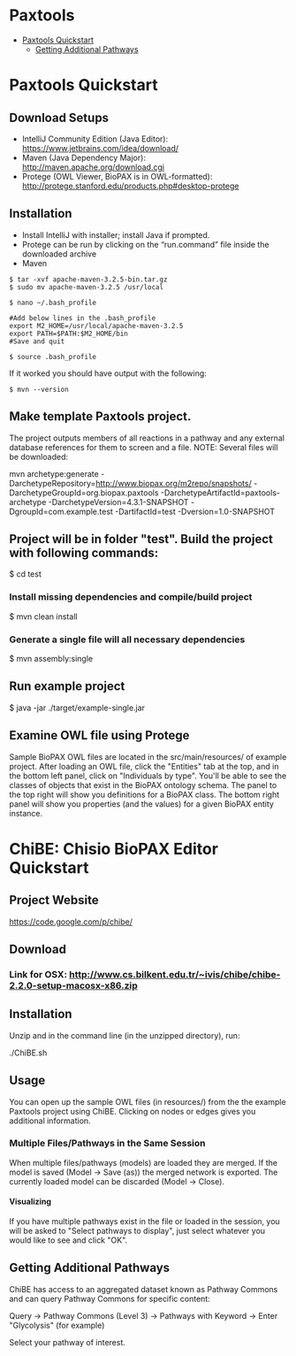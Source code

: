 # Paxtools 

- [Paxtools Quickstart](#paxtools-quickstart)
    - [Getting Additional Pathways](#getting-additional-pathways)

# Paxtools Quickstart

## Download Setups

* IntelliJ Community Edition (Java Editor): https://www.jetbrains.com/idea/download/
* Maven (Java Dependency Major): http://maven.apache.org/download.cgi
* Protege (OWL Viewer, BioPAX is in OWL-formatted): http://protege.stanford.edu/products.php#desktop-protege

## Installation

* Install IntelliJ with installer; install Java if prompted.
* Protege can be run by clicking on the “run.command” file inside the downloaded archive
* Maven 

```
$ tar -xvf apache-maven-3.2.5-bin.tar.gz
$ sudo mv apache-maven-3.2.5 /usr/local

$ nano ~/.bash_profile

#Add below lines in the .bash_profile
export M2_HOME=/usr/local/apache-maven-3.2.5
export PATH=$PATH:$M2_HOME/bin
#Save and quit

$ source .bash_profile 
```

If it worked you should have output with the following: 

```
$ mvn --version
```

## Make template Paxtools project. 

The project outputs members of all reactions in a pathway and any external database references for them to screen and a file. NOTE: Several files will be downloaded: 

mvn archetype:generate -DarchetypeRepository=http://www.biopax.org/m2repo/snapshots/ -DarchetypeGroupId=org.biopax.paxtools -DarchetypeArtifactId=paxtools-archetype -DarchetypeVersion=4.3.1-SNAPSHOT -DgroupId=com.example.test -DartifactId=test -Dversion=1.0-SNAPSHOT

## Project will be in folder "test". Build the project with following commands: 

$ cd test

### Install missing dependencies and compile/build project
$ mvn clean install

### Generate a single file will all necessary dependencies
$ mvn assembly:single

## Run example project
$ java -jar ./target/example-single.jar

## Examine OWL file using Protege

Sample BioPAX OWL files are located in the src/main/resources/ of example project. After loading an OWL file, click the "Entities" tab at the top, and in the bottom left panel, click on "Individuals by type". You'll be able to see the classes of objects that exist in the BioPAX ontology schema. The panel to the top right will show you definitions for a BioPAX class. The bottom right panel will show you properties (and the values) for a given BioPAX entity instance. 

# ChiBE: Chisio BioPAX Editor Quickstart

## Project Website

https://code.google.com/p/chibe/

## Download 
### Link for OSX:  http://www.cs.bilkent.edu.tr/~ivis/chibe/chibe-2.2.0-setup-macosx-x86.zip

## Installation 
Unzip and in the command line (in the unzipped directory), run: 

./ChiBE.sh

## Usage 

You can open up the sample OWL files (in resources/) from the the example Paxtools project using ChiBE. Clicking on nodes or edges gives you additional information. 

### Multiple Files/Pathways in the Same Session
When multiple files/pathways (models) are loaded they are merged. If the model is saved (Model -> Save (as)) the merged network is exported. The currently loaded model can be discarded (Model -> Close).

#### Visualizing
If you have multiple pathways exist in the file or loaded in the session, you will be asked to "Select pathways to display", just select whatever you would like to see and click "OK". 

## Getting Additional Pathways

ChiBE has access to an aggregated dataset known as Pathway Commons and can query Pathway Commons for specific content:

Query -> Pathway Commons (Level 3) -> Pathways with Keyword -> Enter "Glycolysis" (for example) 

Select your pathway of interest. 
